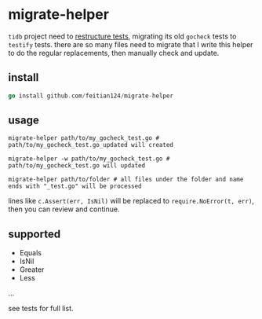 # migrate-helper

`tidb` project need to [restructure tests](https://github.com/pingcap/tidb/issues/26022), migrating its old `gocheck` tests to 
`testify` tests. there are so many files need to migrate that I write this helper to do the regular replacements, then
manually check and update.

## install

```go
go install github.com/feitian124/migrate-helper
```

## usage

```shell
migrate-helper path/to/my_gocheck_test.go # path/to/my_gocheck_test.go_updated will created

migrate-helper -w path/to/my_gocheck_test.go # path/to/my_gocheck_test.go will updated

migrate-helper path/to/folder # all files under the folder and name ends with "_test.go" will be processed
```

lines like `c.Assert(err, IsNil)` will be replaced to `require.NoError(t, err)`, then you can review and continue.

## supported 

- Equals
- IsNil
- Greater
- Less

...

see tests for full list.
